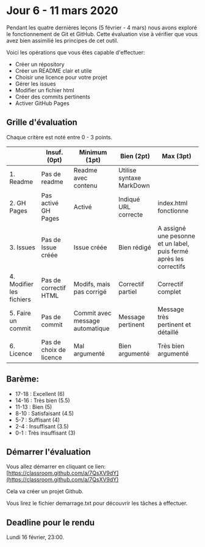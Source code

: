 # Jour 6 - 11 mars 2020

Pendant les quatre dernières leçons (5 février - 4 mars) nous avons exploré le fonctionnement de Git et GitHub. Cette évaluation vise à vérifier que vous avez bien assimilié les principes de cet outil.

Voici les opérations que vous êtes capable d'effectuer:

- Créer un répository
- Créer un README clair et utile
- Choisir une licence pour votre projet
- Gérer les issues
- Modifier un fichier html
- Créer des commits pertinents
- Activer GitHub Pages


## Grille d'évaluation

Chaque critère est noté entre 0 - 3 points.

|    | Insuf. (0pt)  | Minimum (1pt)  | Bien (2pt)  | Max (3pt) |
|--- |---          |---           |---        |---      |
| 1. Readme   | Pas de readme       | Readme avec contenu  |  Utilise syntaxe MarkDown |   |
|  2. GH Pages  | Pas activé GH Pages | Activé |  Indiqué URL correcte  | index.html fonctionne  |
|  3. Issues  | Pas de Issue créée  |  Issue créée | Bien rédigé  | A assigné une pesonne et un label, puis fermé après les correctifs  |
| 4. Modifier les fichiers   | Pas de correctif HTML  |  Modifs, mais pas corrigé | Correctif partiel  |  Correctif complet |
| 5. Faire un commit   | Pas de commit  |  Commit avec message automatique | Message pertinent |  Message très pertinent et détaillé |
|  6. Licence  | Pas de choix de licence |  Mal argumenté | Bien argumenté  | Très bien argumenté  |

## Barème:

- 17-18 : Excellent (6) 
- 14-16	: Très bien (5.5)
- 11-13 : Bien (5)
- 8-10 	: Satisfaisant (4.5)
- 5-7 	: Suffisant (4)
- 2-4	: Insuffisant (3.5)
- 0-1 	: Très insuffisant (3)


## Démarrer l'évaluation

Vous allez démarrer en cliquant ce lien: 
[https://classroom.github.com/a/7QsXV9dY](https://classroom.github.com/a/7QsXV9dY)

Cela va créer un projet Github. 

Vous lirez le fichier demarrage.txt pour découvrir les tâches à effectuer.

## Deadline pour le rendu

Lundi 16 février, 23:00.